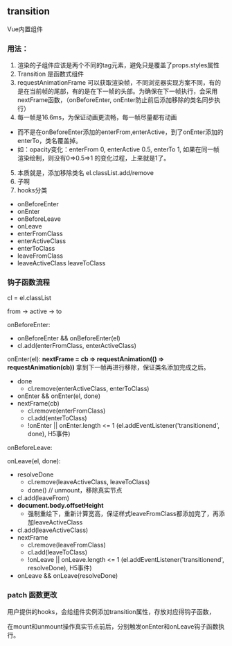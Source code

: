 ## transition 

Vue内置组件

### 用法：
1. 渲染的子组件应该是两个不同的tag元素，避免只是覆盖了props.styles属性
2. Transition 是函数式组件
3. requestAnimationFrame 可以获取渲染帧，不同浏览器实现方案不同，有的是在当前帧的尾部，有的是在下一帧的头部。为确保在下一帧执行，会采用nextFrame函数，（onBeforeEnter, onEnter防止前后添加移除的类名同步执行）
4. 每一帧是16.6ms，为保证动画更流畅，每一帧尽量都有动画
  - 而不是在onBeforeEnter添加的enterFrom,enterActive，到了onEnter添加的enterTo，类名覆盖掉。
  - 如：opacity变化：enterFrom 0, enterActive 0.5, enterTo 1, 如果在同一帧渲染绘制，则没有0=>0.5=>1 的变化过程，上来就是1了。
5. 本质就是，添加移除类名 el.classList.add/remove
6. 子啊
7. hooks分类
  - onBeforeEnter
  - onEnter
  - onBeforeLeave
  - onLeave
  - enterFromClass
  - enterActiveClass
  - enterToClass
  - leaveFromClass
  - leaveActiveClass
  leaveToClass

### 钩子函数流程
cl = el.classList

from -> active -> to

onBeforeEnter: 
- onBeforeEnter && onBeforeEnter(el)
- cl.add(enterFromClass, enterActiveClass)

onEnter(el): **nextFrame = cb => requestAnimation(() => requestAnimation(cb))** 拿到下一帧再进行移除，保证类名添加完成之后。
- done
  - cl.remove(enterActiveClass, enterToClass)
- onEnter && onEnter(el, done)
- nextFrame(cb)
  - cl.remove(enterFromClass)
  - cl.add(enterToClass)
  - !onEnter || onEnter.length <= 1 (el.addEventListener('transitionend', done), H5事件)

onBeforeLeave:

onLeave(el, done): 
- resolveDone
  - cl.remove(leaveActiveClass, leaveToClass)
  - done() // unmount，移除真实节点
- cl.add(leaveFrom)
- **document.body.offsetHeight** 
  - 强制重绘下，重新计算宽高，保证样式leaveFromClass都添加完了，再添加leaveActiveClass
- cl.add(leaveActiveClass)
- nextFrame
  - cl.remove(leaveFromClass)
  - cl.add(leaveToClass)
  - !onLeave || onLeave.length <= 1 (el.addEventListener('transitionend', resolveDone), H5事件)
- onLeave && onLeave(resolveDone)

### patch 函数更改

用户提供的hooks，会给组件实例添加transition属性，存放对应得钩子函数，

在mount和unmount操作真实节点前后，分别触发onEnter和onLeave钩子函数执行。
